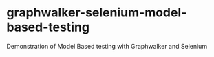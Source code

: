 # graphwalker-selenium-model-based-testing
Demonstration  of Model Based testing with Graphwalker and Selenium
